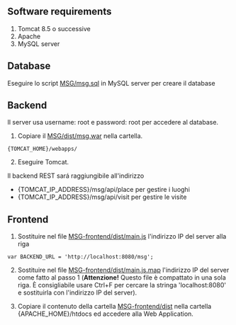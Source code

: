 ## Software requirements

1. Tomcat 8.5 o successive
2. Apache
3. MySQL server


## Database
Eseguire lo script [MSG/msg.sql](https://github.com/gbottalico/MSG/blob/master/MGS/msg.sql) in MySQL server per creare il database

## Backend
Il server usa username: root e password: root per accedere al database.

1. Copiare il [MSG/dist/msg.war](https://github.com/gbottalico/MSG/tree/master/MGS/dist/msg.war) nella cartella. 
```
{TOMCAT_HOME}/webapps/ 

```
2. Eseguire Tomcat.

Il backend REST sará raggiungibile all'indirizzo

* {TOMCAT_IP_ADDRESS}/msg/api/place per gestire i luoghi
* {TOMCAT_IP_ADDRESS}/msg/api/visit per gestire le visite

## Frontend
1. Sostituire nel file [MSG-frontend/dist/main.js](https://github.com/gbottalico/MSG/blob/master/MSG-frontend/dist/MSG-frontend/main.js) l'indirizzo IP del server alla riga
```
var BACKEND_URL = 'http://localhost:8080/msg';
```
2. Sostituire nel file [MSG-frontend/dist/main.js.map](https://github.com/gbottalico/MSG/blob/master/MSG-frontend/dist/MSG-frontend/main.js.map) l'indirizzo IP del server come fatto al passo 1 (**Attenzione!** Questo file è compattato in una sola riga. È consigliabile usare Ctrl+F per cercare la stringa 'localhost:8080' e sostituirla con l'indirizzo IP del server).

3. Copiare il contenuto della cartella [MSG-frontend/dist](https://github.com/gbottalico/MSG/tree/master/MSG-frontend/dist) nella cartella {APACHE_HOME}/htdocs ed accedere alla Web Application.
